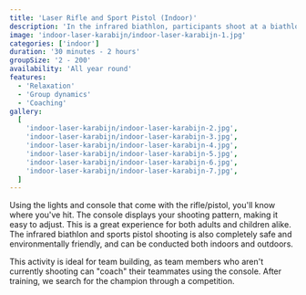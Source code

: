 ```yaml
---
title: 'Laser Rifle and Sport Pistol (Indoor)'
description: 'In the infrared biathlon, participants shoot at a biathlon target using converted biathlon rifles'
image: 'indoor-laser-karabijn/indoor-laser-karabijn-1.jpg'
categories: ['indoor']
duration: '30 minutes - 2 hours'
groupSize: '2 - 200'
availability: 'All year round'
features:
  - 'Relaxation'
  - 'Group dynamics'
  - 'Coaching'
gallery:
  [
    'indoor-laser-karabijn/indoor-laser-karabijn-2.jpg',
    'indoor-laser-karabijn/indoor-laser-karabijn-3.jpg',
    'indoor-laser-karabijn/indoor-laser-karabijn-4.jpg',
    'indoor-laser-karabijn/indoor-laser-karabijn-5.jpg',
    'indoor-laser-karabijn/indoor-laser-karabijn-6.jpg',
    'indoor-laser-karabijn/indoor-laser-karabijn-7.jpg',
  ]
---
```


Using the lights and console that come with the rifle/pistol, you'll know where you've hit. The console displays your shooting pattern, making it easy to adjust. This is a great experience for both adults and children alike. The infrared biathlon and sports pistol shooting is also completely safe and environmentally friendly, and can be conducted both indoors and outdoors.

This activity is ideal for team building, as team members who aren't currently shooting can "coach" their teammates using the console. After training, we search for the champion through a competition.
